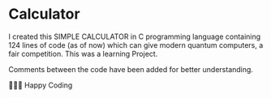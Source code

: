 # Calculator
I created this SIMPLE CALCULATOR in C programming language containing 124 lines of code (as of now) which can give modern quantum computers, a fair competition. This was a learning Project.

Comments between the code have been added for better understanding.


👩🏿‍💻 Happy Coding
